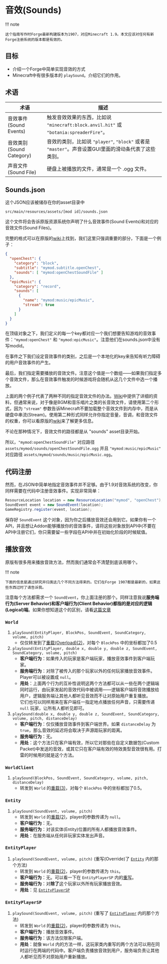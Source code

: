 音效(Sounds)
===========

!!! note

	这个指南写作时Forge最新构建版本为1907，对应Minecraft 1.9。本文应该对任何有新Forge注册系统的版本都是有效的。

目标
----

- 介绍一个Forge中简单实现音效的方式
- Minecraft中有很多版本的 `playSound`。介绍它们的作用。

术语
----


| 术语 | 描述 |
|-----|-----|
| 音效事件(Sound Events) | 触发音效效果的东西，比如说 `"minecraft:block.anvil.hit"` 或 `"botania:spreaderFire"`。 |
| 音效类别(Sound Category) | 音效的类别，比如说 `"player"`, `"block"`  或者是 `"master"`。声音设置GUI里面的滑动条代表了这些类别。 |
| 声音文件(Sound File) | 硬盘上被播放的文件，通常是一个 .ogg 文件。 |

Sounds.json
-----------

这个JSON应该被储存在你的asset目录中

```
src/main/resources/assets/[mod id]/sounds.json
```

这个文件将会告诉原版资源系统你声明了什么音效事件(Sound Events)和对应的音效文件(Sound Files)。

完整的格式可以在原版的[wiki]上找到，我们这里只强调重要的部分，下面是一个例子：

```Json
{
  "openChest": {
    "category": "block",
    "subtitle": "mymod.subtitle.openChest",
    "sounds": [ "mymod:openChestSoundFile" ]
  },
  "epicMusic": {
    "category": "record",
    "sounds": [
      {
        "name": "mymod:music/epicMusic",
        "stream": true
      }
    ]
  }
}
```

在顶级对象之下，我们定义的每一个key都对应一个我们想要告知游戏的音效事件：`"mymod:openChest"` 和 `"mymod:epicMusic"`。注意他们在sounds.json中没有写modid。

在事件之下我们设定音效事件的类别，之后是一个本地化的key来告知有听力障碍的用户音效事件的产生。

最后，我们指定需要播放的音效文件。注意这个值是一个数组——如果我们指定多个音效文件，那么在音效事件触发的时候游戏将会随机从这几个文件中选一个播放。

上面的两个例子代表了两种不同的指定音效文件的办法。[Wiki]中提供了详细的资料，但通常来说，对于像是BGM和音乐唱片之类的长音效文件，请使用第二个形式，因为 `"stream"` 参数告诉Minecraft不要加载整个音效文件到内存中，而是从硬盘中串流(Stream)。使用第二种形式同样允许你指定音量，音调，和音效文件的权重，你可以看原版的[wiki]来了解更多信息。

不论在那种情况下，音效文件的路径都是从 "sounds" asset目录开始。

所以，`"mymod:openChestSoundFile"` 对应路径 `assets/mymod/sounds/openChestSoundFile.ogg`
并且 `"mymod:music/epicMusic"` 对应路径 `assets/mymod/sounds/music/epicMusic.ogg`。

代码注册
-------

然而，在JSON中简单地指定音效事件并不足够。由于1.9对音效系统的改变，你同样需要在代码中注册音效事件。实现非常简单：

```Java
ResourceLocation location = new ResourceLocation("mymod", "openChest");
SoundEvent event = new SoundEvent(location);
GameRegistry.register(event, location);
```

保存好 `SoundEvent` 这个对象，因为你之后播放音效还会用到它。如果你有一个API，并且想让Addon能够播放你的音效事件，请将这些对象放到API中(不要在API中注册它们，你只需要留一些字段在API中并在初始化阶段的时候赋值。

播放音效
-------

原版有很多用来播放音效方法，然而我们通常会不清楚到底该用哪个。

!!! note

	下面的信息是通过研究并归类这几个不同方法得来的。它们在Forge 1907都是最新的，如果这些东西过时了请告诉我。

注意每个方法都需求一个 `SoundEvent`，你上面注册的那个。同样注意我说**服务端行为(Server Behavior)**和**客户端行为(Client Behavior)**都指的是对应的**逻辑(Logical)端**。如果你想知道这个的区别，请看[这篇文章](../concepts/sides.md)

### `World`

1. <a name="world-playsound-pbecvp"></a>`playSound(EntityPlayer, BlockPos, SoundEvent, SoundCategory, volume, pitch)`
    - 仅仅转发到了[重载(Overload)(2)](#world-playsound-pxyzecvp)，对每个 `BlockPos` 中的坐标都加了0.5
2. <a name="world-playsound-pxyzecvp"></a>`playSound(EntityPlayer, double x, double y, double z, SoundEvent, SoundCategory, volume, pitch)`
    - **客户端行为**：如果传入的玩家是客户端玩家，播放音效事件到客户端玩家。
    - **服务端行为**：对除了被传入的那个玩家以外的任何玩家播放音效事件。 Player可以被设置成 `null`。
    - **用处**：上面两个行为的互补性说明这两个方法都可以从一些在两个逻辑端同时运行，由玩家发起的音效代码中被调用——逻辑客户端将音效播放给用户，逻辑服务端让其他人都听见音效而不让对原始用户重复播放。<br>
  它们也可以同样用来在客户端任一指定地点播放任何声音，只需要传递 `null` 玩家，让所有人都听见即可。
3. <a name="world-playsound-xyzecvpd"></a>`playSound(double x, double y, double z, SoundEvent, SoundCategory, volume, pitch, distanceDelay)`
   - **客户端行为**：仅仅播放音效事件到客户端世界。如果 `distanceDelay` 为 `true`，那么音效的延迟将会取决于声源距玩家的距离。
   - **服务端行为**：无。
   - **用处**：这个方法只在客户端有效，所以它对那些在自定义数据包(Custom Packet)中发送的音效，或其它只在客户端有效的特效类型音效很有用。打雷的时候用的就是这个方法。

### `WorldClient`

1. <a name="worldclient-playsound-becvpd"></a>`playSound(BlockPos, SoundEvent, SoundCategory, volume, pitch, distanceDelay)`
    - 转发到 `World` 的[重载(3)](#world-playsound-xyzecvpd)，对每个 `BlockPos` 中的坐标都加了0.5。

### `Entity`

1. <a name="entity-playsound-evp"></a>`playSound(SoundEvent, volume, pitch)`
    - 转发到 `World` 的[重载(2)](#world-playsound-pxyzecvp)，player的参数传递为 `null`。
    - **客户端行为**：无。
    - **服务端行为**：对该实体(Entity)位置的所有人都播放音效事件。
    - **用处**：在服务端从任何非玩家实体发出声音。

### `EntityPlayer`

1. <a name="entityplayer-playsound-evp"></a>`playSound(SoundEvent, volume, pitch)` (重写(Override)了 [`Entity`](#entity-playsound-evp) 内的那个方法)
    - 转发到 `World` 的[重载(2)](#world-playsound-pxyzecvp)，player的参数传递为 `this`。
    - **客户端行为**：无。可以看一下在 `EntityPlayerSP` 内的[重写](#entityplayersp-playsound-evp)。
    - **服务端行为**：对**除了**这个玩家以外所有玩家播放音效。
    - **用处**：见 [`EntityPlayerSP`](#entityplayersp-playsound-evp)

### `EntityPlayerSP`

1. <a name="entityplayersp-playsound-evp"></a>`playSound(SoundEvent, volume, pitch)` (重写了 [`EntityPlayer`](#entityplayer-playsound-evp) 内的那个方法)
    - 转发到 `World` 的[重载(2)](#world-playsound-pxyzecvp)，player的参数传递为 `this`。
    - **客户端行为**：播放音效事件。
    - **服务端行为**：该方法仅限客户端。
    - **用处**：就像 `World` 内的方法一样，这玩家类内重写的两个方法可以用在同时运行在两端的代码中。客户端负责播放音效到用户，服务端负责让其他人都听见而不对原始用户重新播放。

[wiki]: http://minecraft.gamepedia.com/Sounds.json